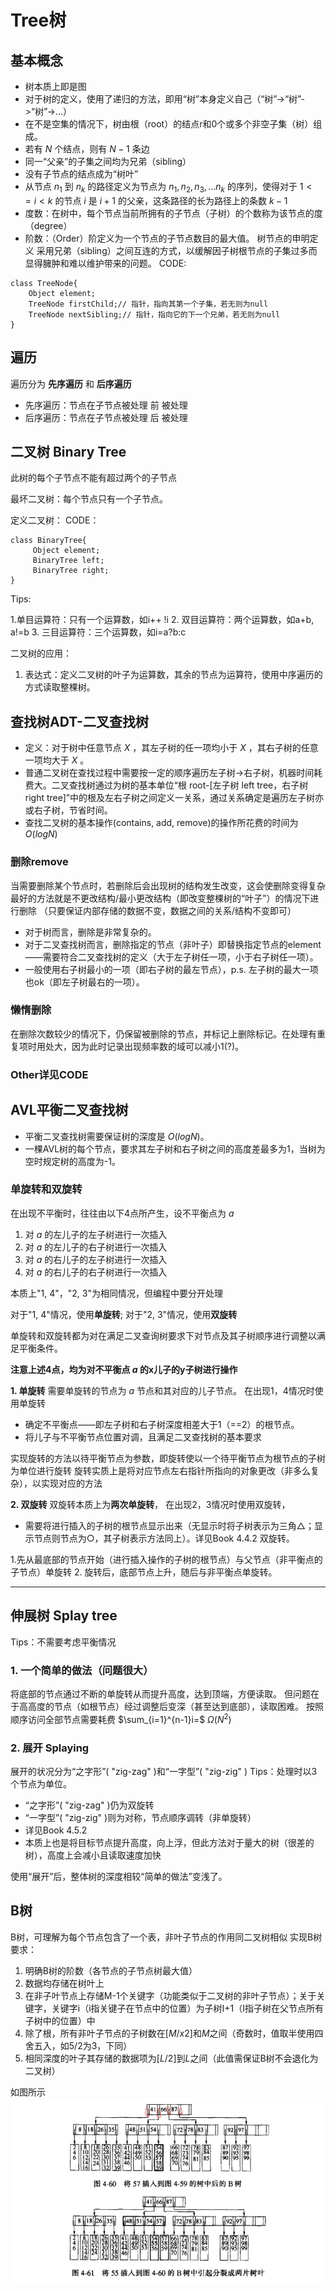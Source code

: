 # Tree树
## 基本概念
- 树本质上即是图
- 对于树的定义，使用了递归的方法，即用“树”本身定义自己（“树”->“树”->“树”->...）
- 在不是空集的情况下，树由根（root）的结点r和0个或多个非空子集（树）组成。
- 若有 $N$ 个结点，则有 $N-1$ 条边
- 同一“父亲”的子集之间均为兄弟（sibling）
- 没有子节点的结点成为“树叶”
- 从节点 $n_1$ 到 $n_k$ 的路径定义为节点为 $n_1, n_2, n_3, ...n_k$ 的序列，使得对于 $1<=i<k$ 的节点 $i$ 是 $i+1$ 的父亲，这条路径的长为路径上的条数 $k-1$
- 度数：在树中，每个节点当前所拥有的子节点（子树）的个数称为该节点的度（degree）
- 阶数：（Order）阶定义为一个节点的子节点数目的最大值。
树节点的申明定义
采用兄弟（sibling）之间互连的方式，以缓解因子树根节点的子集过多而显得臃肿和难以维护带来的问题。 CODE:
```
class TreeNode{
    Object element;
    TreeNode firstChild;// 指针，指向其第一个子集，若无则为null
    TreeNode nextSibling;// 指针，指向它的下一个兄弟，若无则为null
}
```
## 遍历
遍历分为 **先序遍历** 和 **后序遍历**

- 先序遍历：节点在子节点被处理 前 被处理
- 后序遍历：节点在子节点被处理 后 被处理
## 二叉树 Binary Tree
此树的每个子节点不能有超过两个的子节点

最坏二叉树：每个节点只有一个子节点。

定义二叉树： CODE：
```
class BinaryTree{
     Object element;
     BinaryTree left;
     BinaryTree right;
}
```
Tips:

1.单目运算符：只有一个运算数，如i++ !i
2. 双目运算符：两个运算数，如a+b, a!=b
3. 三目运算符：三个运算数，如i=a?b:c

二叉树的应用：

1. 表达式：定义二叉树的叶子为运算数，其余的节点为运算符，使用中序遍历的方式读取整棵树。

## 查找树ADT-二叉查找树
- 定义：对于树中任意节点 $X$ ，其左子树的任一项均小于 $X$ ，其右子树的任意一项均大于 $X$ 。
- 普通二叉树在查找过程中需要按一定的顺序遍历左子树->右子树，机器时间耗费大。二叉查找树通过为树的基本单位“根 root-[左子树 left tree，右子树 right tree]”中的根及左右子树之间定义一关系，通过关系确定是遍历左子树亦或右子树，节省时间。
- 查找二叉树的基本操作(contains, add, remove)的操作所花费的时间为 $O(logN)$
### 删除remove
当需要删除某个节点时，若删除后会出现树的结构发生改变，这会使删除变得复杂 最好的方法就是不更改结构/最小更改结构（即改变整棵树的“叶子”）的情况下进行删除 （只要保证内部存储的数据不变，数据之间的关系/结构不变即可）

- 对于树而言，删除是非常复杂的。
- 对于二叉查找树而言，删除指定的节点（非叶子）即替换指定节点的element——需要符合二叉查找树的定义（大于左子树任一项，小于右子树任一项）。
- 一般使用右子树最小的一项（即右子树的最左节点），p.s. 左子树的最大一项也ok（即左子树最右的一项）。
### 懒惰删除
在删除次数较少的情况下，仍保留被删除的节点，并标记上删除标记。在处理有重复项时用处大，因为此时记录出现频率数的域可以减小1(?)。

### Other详见CODE
## AVL平衡二叉查找树
- 平衡二叉查找树需要保证树的深度是 $O(logN)$。
- 一棵AVL树的每个节点，要求其左子树和右子树之间的高度差最多为1，当树为空时规定树的高度为-1。

### 单旋转和双旋转
在出现不平衡时，往往由以下4点所产生，设不平衡点为 $a$

1. 对 $a$ 的左儿子的左子树进行一次插入
2. 对 $a$ 的左儿子的右子树进行一次插入
3. 对 $a$ 的右儿子的左子树进行一次插入
4. 对 $a$ 的右儿子的右子树进行一次插入

本质上"1, 4"，"2, 3"为相同情况，但编程中要分开处理

对于"1, 4"情况，使用**单旋转**; 对于"2, 3"情况，使用**双旋转**

单旋转和双旋转都为对在满足二叉查询树要求下对节点及其子树顺序进行调整以满足平衡条件。

**注意上述4点，均为对不平衡点 $a$ 的x儿子的y子树进行操作**

**1. 单旋转**
需要单旋转的节点为 $a$ 节点和其对应的儿子节点。 在出现1，4情况时使用单旋转

- 确定不平衡点——即左子树和右子树深度相差大于1（==2）的根节点。
- 将儿子与不平衡节点位置对调，且满足二叉查找树的基本要求

实现旋转的方法以待平衡节点为参数，即旋转使以一个待平衡节点为根节点的子树为单位进行旋转 旋转实质上是将对应节点左右指针所指向的对象更改（非多么复杂），以实现对应的方法

**2. 双旋转**
双旋转本质上为**两次单旋转**， 在出现2，3情况时使用双旋转，

- 需要将进行插入的子树的根节点显示出来（无显示时将子树表示为三角△；显示节点则节点为○，其子树表示方法同上）。详见Book 4.4.2 双旋转。

1.先从最底部的节点开始（进行插入操作的子树的根节点）与父节点（非平衡点的子节点）单旋转
2. 旋转后，底部节点上升，随后与非平衡点单旋转。

****

## 伸展树 Splay tree
Tips：不需要考虑平衡情况

### 1. 一个简单的做法（问题很大）
将底部的节点通过不断的单旋转从而提升高度，达到顶端，方便读取。 但问题在于高高度的节点（如根节点）经过调整后变深（甚至达到底部），读取困难。 按照顺序访问全部节点需要耗费 $\sum_{i=1}^{n-1}i=$ $\Omega(N^2)$

### 2. 展开 Splaying
展开的状况分为“之字形”( "zig-zag" )和“一字型”( "zig-zig" ) Tips：处理时以3个节点为单位。

- “之字形”( "zig-zag" )仍为双旋转
- “一字型”( "zig-zig" )则为对称，节点顺序调转（非单旋转）
- 详见Book 4.5.2
- 本质上也是将目标节点提升高度，向上浮，但此方法对于量大的树（很差的树），高度上会减小且读取速度加快

使用“展开”后，整体树的深度相较“简单的做法”变浅了。

## B树
B树，可理解为每个节点包含了一个表，非叶子节点的作用同二叉树相似
实现B树要求：
1. 明确B树的阶数（各节点的子节点树最大值）
2. 数据均存储在树叶上
3. 在非子叶节点上存储M-1个关键字（功能类似于二叉树的非叶子节点）；关于关键字，关键字i（i指关键子在节点中的位置）为子树I+1（I指子树在父节点所有子树中的位置）中
4. 除了根，所有非叶子节点的子树数在$[M/x2]$和$M$之间（奇数时，值取半使用四舍五入，如5/2为3，下同）
5. 相同深度的叶子其存储的数据项为$[L/2]$到$L$之间（此值需保证B树不会退化为二叉树）

如图所示
![title](../.local/static/2019/4/4/1557373274371.1557373274519.png)

